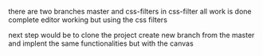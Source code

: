 there are two branches master and css-filters in css-filter all work is done complete editor working but using the css filters 

next step would be to clone the project create new branch from the master and implent the same functionalities but with the canvas
